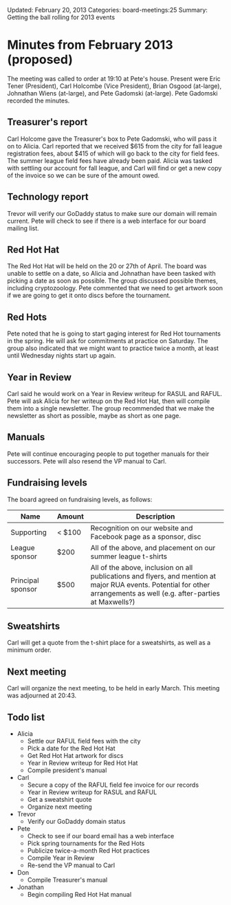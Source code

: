 Updated: February 20, 2013 
Categories: board-meetings:25
Summary: Getting the ball rolling for 2013 events

# Minutes from February 2013 (proposed)

The meeting was called to order at 19:10 at Pete's house.
Present were Eric Tener (President), Carl Holcombe (Vice President), Brian Osgood (at-large), Johnathan Wiens (at-large), and Pete Gadomski (at-large).
Pete Gadomski recorded the minutes.

## Treasurer's report

Carl Holcome gave the Treasurer's box to Pete Gadomski, who will pass it on to Alicia.
Carl reported that we received $615 from the city for fall league registration fees, about $415 of which will go back to the city for field fees.
The summer league field fees have already been paid.
Alicia was tasked with settling our account for fall league, and Carl will find or get a new copy of the invoice so we can be sure of the amount owed.

## Technology report

Trevor will verify our GoDaddy status to make sure our domain will remain current.
Pete will check to see if there is a web interface for our board mailing list.

## Red Hot Hat

The Red Hot Hat will be held on the 20 or 27th of April.
The board was unable to settle on a date, so Alicia and Johnathan have been tasked with picking a date as soon as possible.
The group discussed possible themes, including cryptozoology.
Pete commented that we need to get artwork soon if we are going to get it onto discs before the tournament.

## Red Hots

Pete noted that he is going to start gaging interest for Red Hot tournaments in the spring.
He will ask for commitments at practice on Saturday.
The group also indicated that we might want to practice twice a month, at least until Wednesday nights start up again.

## Year in Review

Carl said he would work on a Year in Review writeup for RASUL and RAFUL.
Pete will ask Alicia for her writeup on the Red Hot Hat, then will compile them into a single newsletter.
The group recommended that we make the newsletter as short as possible, maybe as short as one page.

## Manuals

Pete will continue encouraging people to put together manuals for their successors.
Pete will also resend the VP manual to Carl.

## Fundraising levels

The board agreed on fundraising levels, as follows:

<table class="table table-bordered">
    <thead>
        <tr>
            <th>Name</th>
            <th>Amount</th>
            <th>Description</th>
        </tr>
    </thead>
    <tbody>
        <tr>
            <td>Supporting</td>
            <td>&lt; $100</td>
            <td>Recognition on our website and Facebook page as a sponsor, disc</td>
        </tr>
        <tr>
            <td>League sponsor</td>
            <td>$200</td>
            <td>All of the above, and placement on our summer league t-shirts</td>
        </tr>
        <tr>
            <td>Principal sponsor</td>            
            <td>$500</td>
            <td>All of the above, inclusion on all publications and flyers, and mention at major RUA events. Potential for other arrangements as well (e.g. after-parties at Maxwells?)</td>
        </tr>
    </tbody>
</table>

## Sweatshirts

Carl will get a quote from the t-shirt place for a sweatshirts, as well as a minimum order.


## Next meeting

Carl will organize the next meeting, to be held in early March.
This meeting was adjourned at 20:43.


## Todo list

* Alicia
  * Settle our RAFUL field fees with the city
  * Pick a date for the Red Hot Hat
  * Get Red Hot Hat artwork for discs
  * Year in Review writeup for Red Hot Hat
  * Compile president's manual
* Carl
  * Secure a copy of the RAFUL field fee invoice for our records
  * Year in Review writeup for RASUL and RAFUL
  * Get a sweatshirt quote
  * Organize next meeting
* Trevor
  * Verify our GoDaddy domain status
* Pete
  * Check to see if our board email has a web interface
  * Pick spring tournaments for the Red Hots
  * Publicize twice-a-month Red Hot practices
  * Compile Year in Review
  * Re-send the VP manual to Carl
* Don
  * Compile Treasurer's manual
* Jonathan
  * Begin compiling Red Hot Hat manual
